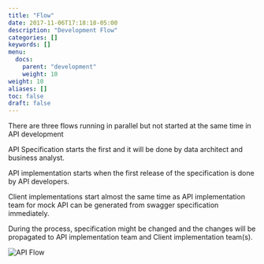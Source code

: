 ```yaml
---
title: "Flow"
date: 2017-11-06T17:18:18-05:00
description: "Development Flow"
categories: []
keywords: []
menu:
  docs:
    parent: "development"
    weight: 10
weight: 10
aliases: []
toc: false
draft: false
---
```


There are three flows running in parallel but not started at the same time in API development

API Specification starts the first and it will be done by data architect and business
analyst.

API implementation starts when the first release of the specification is done by API 
developers.

Client implementations start almost the same time as API implementation team for mock API can
be generated from swagger specification immediately.

During the process, specification might be changed and the changes will be propagated
to API implementation team and Client implementation team(s).


![API Flow](/images/api_flow.png)